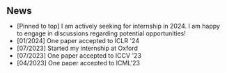 <h1 id="news"></h1>

<h2 style="margin:30px 0px 10px;">News</h2>

<style>
  #scrollableDiv {
    min-height: 100px;
    height: 100px;
    overflow-y: hidden;
    opacity: 1;
    transition: height 0.5s ease-in-out, opacity 0.5s ease-in-out;
  }
</style>

<ul id="scrollableDiv" onmouseover="showScrollbar()" onmouseout="hideScrollbar()">
  <li>[Pinned to top] I am actively seeking for internship in 2024. I am happy to engage in discussions regarding potential opportunities!</li>
  <li>[01/2024] One paper accepted to ICLR '24</li>
  <li>[07/2023] Started my internship at Oxford</li>
  <li>[07/2023] One paper accepted to ICCV '23</li>
  <li>[04/2023] One paper accepted to ICML'23</li>
  <li>[01/2022] Started my Ph.D at KAUST</li>
  <li>[12/2021] Defended my master thesis, titled <em>Factorized lifelong machine learning on non-stationary tasks: An algorithm and analysis</em></li>
</ul>

<p></p>
<script>
  function showScrollbar() {
    var div = document.getElementById('scrollableDiv');
    div.style.height = div.scrollHeight + 'px';
    div.style.opacity = 1;
  }
  function hideScrollbar() {
    var div = document.getElementById('scrollableDiv');
    div.style.height = '100px';
    div.style.opacity = 1;
  }
</script>